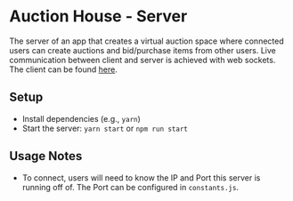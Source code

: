 # Auction House - Server

The server of an app that creates a virtual auction space where connected users can create auctions and bid/purchase items from other users.  Live communication between client and server is achieved with web sockets.  The client can be found [here](https://github.com/allengustrowsky/BiddingHouseClient).

## Setup
- Install dependencies (e.g., `yarn`)
- Start the server: `yarn start` or `npm run start`

## Usage Notes
- To connect, users will need to know the IP and Port this server is running off of.  The Port can be configured in `constants.js`.
